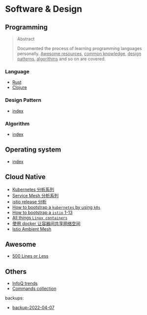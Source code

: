 # Software & Design

## Programming

<blockquote class="tip">
<p class="title">Abstract</p>
<p>Documented the process of learning programming languages personally. <ins>Awesome resources</ins>, <ins>common knowledge</ins>, <ins>design patterns</ins>, <ins>algorithms</ins> and so on are covered.</p>
</blockquote>

### Language

- [Rust](/content/p/pl/rust/README.md)
- [Clojure](/content/p/pl/clojure/README.md)

### Design Pattern

- [index](/content/p/dp/README.md)

### Algorithm

- [index](/content/p/a/README.md)

## Operating system

- [index](/content/os/README.md)

## Cloud Native

- [Kubernetes 分析系列](/content/cloud-native/k8s/README.md)
- [Service Mesh 分析系列](/todo.md)
- [istio release 分析](/content/cloud-native/istio-release-analysis.md)
- [How to bootstrap a `kubernetes` by using `k0s`](/content/cloud-native/k0s-bootstrap.md)
- [How to bootstrap a `istio` 1-13](/content/cloud-native/istio-1-13-bootstrap.md)
- [All things `Linux containers`](/content/cloud-native/all-things-linux-containers.md)
- [使用 docker 让容器间共享网络空间](/content/cloud-native/share-network-namespace-in-docker-zh.md)
- [Istio Ambient Mesh](/content/cloud-native/istio-ambient-mesh.md)

## Awesome

- [500 Lines or Less](https://github.com/aosabook/500lines)

## Others

- [InfoQ trends](/content/infoq-trends.md)
- [Commands collection](/content/tips/useful-commands.md)

<div class="grey-margin">
  <p>backups:</p>
  <ul>
    <li><a href="#content/backup-2022-04-07">backup-2022-04-07</a></li>
  </ul>
</div>
